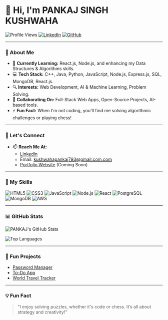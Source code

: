 # 👋 Hi, I'm **PANKAJ SINGH KUSHWAHA** 

![Profile Views](https://komarev.com/ghpvc/?username=PANKAJ-SINGH-KUSHWAHA&color=brightgreen)
[![LinkedIn](https://img.shields.io/badge/LinkedIn-Connect-blue?logo=linkedin)](https://www.linkedin.com/in/pankaj-singh-kushwaha)
[![GitHub](https://img.shields.io/badge/GitHub-Follow-black?logo=github)](https://github.com/PANKAJ-SINGH-KUSHWAHA?tab=followers)

---

### 👀 About Me

- 🌱 **Currently Learning:** React.js, Node.js, and enhancing my Data Structures & Algorithms skills.
- 💻 **Tech Stack:** C++, Java, Python, JavaScript, Node.js, Express.js, SQL, MongoDB, React.js.
- 🔍 **Interests:** Web Development, AI & Machine Learning, Problem Solving.
- 💞️ **Collaborating On:** Full-Stack Web Apps, Open-Source Projects, AI-based tools.
- ⚡ **Fun Fact:** When I'm not coding, you'll find me solving algorithmic challenges or playing chess!

---

### 💼 Let's Connect

- 📫 **Reach Me At:**
  - [LinkedIn](https://www.linkedin.com/in/pankaj-singh-kushwaha)
  - Email: kushwahapankaj793@gmail.com.com
  - [Portfolio Website](https://your-portfolio-link.com) (Coming Soon)

---

### 🚀 My Skills

![HTML5](https://img.shields.io/badge/HTML5-E34F26?style=flat-square&logo=html5&logoColor=white)
![CSS3](https://img.shields.io/badge/CSS3-1572B6?style=flat-square&logo=css3&logoColor=white)
![JavaScript](https://img.shields.io/badge/JavaScript-F7DF1E?style=flat-square&logo=javascript&logoColor=black)
![Node.js](https://img.shields.io/badge/Node.js-339933?style=flat-square&logo=nodedotjs&logoColor=white)
![React](https://img.shields.io/badge/React-61DAFB?style=flat-square&logo=react&logoColor=black)
![PostgreSQL](https://img.shields.io/badge/PostgreSQL-336791?style=flat-square&logo=postgresql&logoColor=white)
![MongoDB](https://img.shields.io/badge/MongoDB-47A248?style=flat-square&logo=mongodb&logoColor=white)
![AWS](https://img.shields.io/badge/AWS-232F3E?style=flat-square&logo=amazon-aws&logoColor=white)

---

### 📊 GitHub Stats

![PANKAJ's GitHub Stats](https://github-readme-stats.vercel.app/api?username=PANKAJ-SINGH-KUSHWAHA&show_icons=true&theme=radical)

![Top Languages](https://github-readme-stats.vercel.app/api/top-langs/?username=PANKAJ-SINGH-KUSHWAHA&layout=compact&theme=radical)

---

### 🌟 Fun Projects

- [Password Manager](https://github.com/PANKAJ-SINGH-KUSHWAHA/Password-Manager)
- [To-Do App](https://github.com/PANKAJ-SINGH-KUSHWAHA/To-Do-App)
- [World Travel Tracker](https://github.com/PANKAJ-SINGH-KUSHWAHA/World-Travel-Tracker)

---

### 💡 Fun Fact

> "I enjoy solving puzzles, whether it's code or chess. It’s all about strategy and creativity!"

